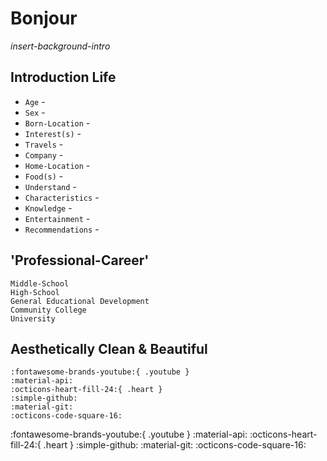 
# Bonjour

*insert-background-intro*

## Introduction Life

* `Age` - 
* `Sex` - 
* `Born-Location` - 
* `Interest(s)` - 
* `Travels` - 
* `Company` - 
* `Home-Location` - 
* `Food(s)` - 
* `Understand` - 
* `Characteristics` - 
* `Knowledge` - 
* `Entertainment` - 
* `Recommendations` - 

## 'Professional-Career'

    Middle-School
    High-School
    General Educational Development
    Community College
    University
        
## Aesthetically Clean & Beautiful

    :fontawesome-brands-youtube:{ .youtube }
    :material-api:
    :octicons-heart-fill-24:{ .heart }
    :simple-github:
    :material-git:
    :octicons-code-square-16:

:fontawesome-brands-youtube:{ .youtube }
:material-api:
:octicons-heart-fill-24:{ .heart }
:simple-github:
:material-git:
:octicons-code-square-16: